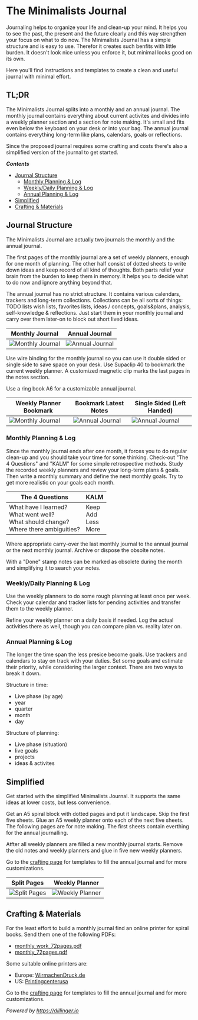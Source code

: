 # The Minimalists Journal


Journaling helps to organize your life and clean-up your mind. It helps you to see the past, the present and the future clearly and this way strengthen your focus on what to do now. The Minimalists Journal has a simple structure and is easy to use. Therefor it creates such benfits with little burden. It doesn't look nice unless you enforce it, but minimal looks good on its own.

Here you'll find instructions and templates to create a clean and useful journal with minimal effort.

## TL;DR
The Minimalists Journal splits into a monthly and an annual journal. The monthly journal contains everything about current activites and divides into a weekly planner section and a section for note making. It's small and fits even below the keyboard on your desk or into your bag. The annual journal contains everything long-term like plans, calendars, goals or reflections. 

Since the proposed journal requires some crafting and costs there's also a simplified version of the journal to get started.

***Contents***
* [Journal Structure](#journal-structure)
  * [Monthly Planning & Log](#monthly-planning--log)
  * [Weekly/Daily Planning & Log](#weeklydaily-planning--log)
  * [Annual Planning & Log](#annual-planning--log)
* [Simplified](#simplified)
* [Crafting & Materials](#crafting--materials)

## Journal Structure

The Minimalists Journal are actually two journals the monthly and the annual journal.

The first pages of the monthly journal are a set of weekly planners, enough for one month of planning. The other half consist of dotted sheets to write down ideas and keep record of all kind of thoughts. Both parts relief your brain from the burden to keep them in memory. It helps you to decide what to do now and ignore anything beyond that.

The annual journal has no strict structure. It contains various calendars, trackers and long-term collections. Collections can be all sorts of things: TODO lists wish lists, favorites lists, ideas / concepts, goals&plans, analysis, self-knowledge & reflections. Just start them in your monthly journal and carry over them later-on to block out short lived ideas.

| Monthly Journal | Annual Journal |
| --- | --- |
| ![Monthly Journal](../../raw/main/P1050266.JPG) | ![Annual Journal](../../raw/main/P1050265.JPG) |

Use wire binding for the monthly journal so you can use it double sided or single side to save space on your desk. Use Supaclip 40 to bookmark the current weekly planner. A customized magnetic clip marks the last pages in the notes section.

Use a ring book A6 for a customizable annual journal.

| Weekly Planner Bookmark | Bookmark Latest Notes | Single Sided (Left Handed) |
| --- | --- | --- |
| ![Monthly Journal](../../raw/main/P1050267.JPG) | ![Annual Journal](../../raw/main/P1050268.JPG) | ![Annual Journal](../../raw/main/P1050269.JPG) |

### Monthly Planning & Log

Since the monthly journal ends after one month, it forces you to do regular clean-up and you should take your time for some thinking. Check-out "The 4 Questions" and "KALM" for some simple retrospective methods. Study the recorded weekly planners and review your long-term plans & goals. Then write a monthly summary and define the next monthly goals. Try to get more realistic on your goals each month.

| The 4 Questions | KALM |
| --- | --- |
| What have I learned?<br/>What went well?<br/>What should change?<br/>Where there ambiguities? | Keep<br/>Add<br/>Less<br/>More |

Where appropriate carry-over the last monthly journal to the annual journal or the next monthly journal. Archive or dispose the obsolte notes.

With a "Done" stamp notes can be marked as obsolete during the month and simplifying it to search your notes.

### Weekly/Daily Planning & Log

Use the weekly planners to do some rough planning at least once per week. Check your calendar and tracker lists for pending activities and transfer them to the weekly planner.

Refine your weekly planner on a daily basis if needed. Log the actual activities there as well, though you can compare plan vs. reality later on.

### Annual Planning & Log

The longer the time span the less presice become goals. Use trackers and calendars to stay on track with your duties. Set some goals and estimate their priority, while considering the larger context. There are two ways to break it down.

Structure in time:
* Live phase (by age)
* year
* quarter
* month
* day

Structure of planning:
* Live phase (situation)
* live goals
* projects
* ideas & activites

## Simplified

Get started with the simplified Minimalists Journal. It supports the same ideas at lower costs, but less convenience.

Get an A5 spiral block with dotted pages and put it landscape. Skip the first five sheets. Glue an A5 weekly planner onto each of the next five sheets. The following pages are for note making. The first sheets contain everthing for the annual journalling.

Atfter all weekly planners are filled a new monthly journal starts. Remove the old notes and weekly planners and glue in five new weekly planners.

Go to the [crafting page](CRAFTING.md) for templates to fill the annual journal and for more customizations.

| Split Pages | Weekly Planner |
| --- | --- |
| ![Split Pages](../../raw/main/P1050271.JPG) | ![Weekly Planner](../../raw/main/P1050270.JPG) |

## Crafting & Materials

For the least effort to build a monthly journal find an online printer for spiral books. Send them one of the following PDFs:
* [monthly_work_72pages.pdf](../../raw/main/pdf/books/monthly_work_72pages.pdf)
* [monthly_72pages.pdf](../../raw/main/pdf/books/monthly_72pages.pdf)

Some suitable online printers are:
* Europe: [WirmachenDruck.de](https://www.wir-machen-druck.de)
* US: [Printingcenterusa](https://www.printingcenterusa.com)

Go to the [crafting page](CRAFTING.md) for templates to fill the annual journal and for more customizations.


*Powered by https://dillinger.io*
